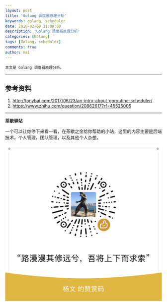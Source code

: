```yaml
---
layout: post
title: 'Golang 调度器原理分析'
keywords: golang, scheduler
date: 2018-02-09 11:00:00
description: 'Golang 调度器原理分析'
categories: [Golang]
tags: [Golang, scheduler]
comments: true
author: mai
---
```


    本文是 Golang 调度器原理分析。

----

## 参考资料

1. http://tonybai.com/2017/06/23/an-intro-about-goroutine-scheduler/
2. https://www.zhihu.com/question/20862617?rf=45525005

----

**茶歇驿站**

一个可以让你停下来看一看，在茶歇之余给你帮助的小站，这里的内容主要是后端技术，个人管理，团队管理，以及其他个人杂想。


![打赏](https://raw.githubusercontent.com/yangwenmai/maiyang.me/master/blog/money.jpg)
